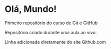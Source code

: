 # Olá, Mundo!
 Primeiro repositório do curso de Git e GitHub

 Repositório criado durante uma aula ao vivo.

Linha adicionada diretamente do site Github.com 
